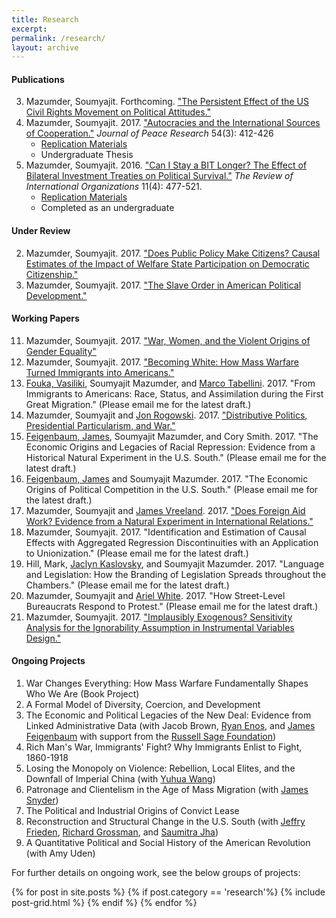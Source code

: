```yaml
---
title: Research
excerpt: 
permalink: /research/
layout: archive
---
```


#### Publications 

3. Mazumder, Soumyajit. Forthcoming. ["The Persistent Effect of the US Civil Rights Movement on Political Attitudes."]({{site.url}}/files/civ-rights-manuscript.pdf)
2. Mazumder, Soumyajit. 2017. ["Autocracies and the International Sources of Cooperation."](http://journals.sagepub.com/doi/abs/10.1177/0022343316687018) *Journal of Peace Research* 54\(3\): 412-426
	* [Replication Materials](https://static-content.springer.com/esm/art%3A10.1007%2Fs11558-015-9235-7/MediaObjects/11558_2015_9235_MOESM1_ESM.zip)
	* Undergraduate Thesis
1. Mazumder, Soumyajit. 2016. ["Can I Stay a BIT Longer? The Effect of Bilateral Investment Treaties on Political Survival."](https://link.springer.com/article/10.1007/s11558-015-9235-7) *The Review of International Organizations* 11\(4\): 477-521.
	* [Replication Materials](https://dataverse.harvard.edu/dataset.xhtml?persistentId=doi:10.7910/DVN/JV2PQS)
	* Completed as an undergraduate

#### Under Review

2. Mazumder, Soumyajit. 2017. ["Does Public Policy Make Citizens? Causal Estimates of the Impact of Welfare State Participation on Democratic Citizenship."]({{site.url}}/files/mazumder_medicare_v4_full.pdf)
1. Mazumder, Soumyajit. 2017. ["The Slave Order in American Political Development."]({{site.url}}/files/slave-order-v2.pdf)

#### Working Papers

11. Mazumder, Soumyajit. 2017. ["War, Women, and the Violent Origins of Gender Equality"]({{site.url}}/files/ww1-political-v2.pdf)
10. Mazumder, Soumyajit. 2017. ["Becoming White: How Mass Warfare Turned Immigrants into Americans."]({{site.url}}/files/war-assimilation-mazumder.pdf)
9. [Fouka, Vasiliki](https://people.stanford.edu/vfouka/), Soumyajit Mazumder, and [Marco Tabellini](http://economics.mit.edu/grad/mtabe). 2017. "From Immigrants to Americans: Race, Status, and Assimilation during the First Great Migration." \(Please email me for the latest draft.\)
8. Mazumder, Soumyajit and [Jon Rogowski](https://scholar.harvard.edu/rogowski). 2017. ["Distributive Politics, Presidential Particularism, and War."]({{site.url}}/files/war-particularism.pdf)
7. [Feigenbaum, James](http://jamesfeigenbaum.github.io/), Soumyajit Mazumder, and Cory Smith. 2017. "The Economic Origins and Legacies of Racial Repression: Evidence from a Historical Natural Experiment in the U.S. South." \(Please email me for the latest draft.\)
6. [Feigenbaum, James](http://jamesfeigenbaum.github.io/) and Soumyajit Mazumder. 2017. "The Economic Origins of Political Competition in the U.S. South." \(Please email me for the latest draft.\)
5. Mazumder, Soumyajit and [James Vreeland](http://www.profvreeland.com/). 2017. ["Does Foreign Aid Work? Evidence from a Natural Experiment in International Relations."]({{site.url}}/files/mazumder_vreeland_aid_v2.pdf)
4. Mazumder, Soumyajit. 2017. "Identification and Estimation of Causal Effects with Aggregated Regression Discontinuities with an Application to Unionization." \(Please email me for the latest draft.\)
3. Hill, Mark, [Jaclyn Kaslovsky](https://scholar.harvard.edu/jaclynkaslovsky/home), and Soumyajit Mazumder. 2017. "Language and Legislation: How the Branding of Legislation Spreads throughout the Chambers." \(Please email me for the latest draft.\)
2. Mazumder, Soumyajit and [Ariel White](https://arwhite.mit.edu/). 2017. "How Street-Level Bureaucrats Respond to Protest." \(Please email me for the latest draft.\)
1. Mazumder, Soumyajit. 2017. ["Implausibly Exogenous? Sensitivity Analysis for the Ignorability Assumption in Instrumental Variables Design."]({{site.url}}/files/mazumder-ivsens-v1.pdf)

#### Ongoing Projects

1. War Changes Everything: How Mass Warfare Fundamentally Shapes Who We Are \(Book Project\)
2. A Formal Model of Diversity, Coercion, and Development
3. The Economic and Political Legacies of the New Deal: Evidence from Linked Administrative Data \(with Jacob Brown, [Ryan Enos](http://ryandenos.com/), and [James Feigenbaum](http://jamesfeigenbaum.github.io/) with support from the [Russell Sage Foundation](https://www.russellsage.org/)\)
4. Rich Man's War, Immigrants' Fight? Why Immigrants Enlist to Fight, 1860-1918
5. Losing the Monopoly on Violence: Rebellion, Local Elites, and the Downfall of Imperial China \(with [Yuhua Wang](https://scholar.harvard.edu/yuhuawang/biocv)\)
6. Patronage and Clientelism in the Age of Mass Migration \(with [James Snyder](https://scholar.harvard.edu/jsnyder/home)\)
7. The Political and Industrial Origins of Convict Lease
8. Reconstruction and Structural Change in the U.S. South \(with [Jeffry Frieden](https://scholar.harvard.edu/jfrieden/home), [Richard Grossman](http://rgrossman.faculty.wesleyan.edu/), and [Saumitra Jha](https://people.stanford.edu/saumitra/)\)
9. A Quantitative Political and Social History of the American Revolution \(with Amy Uden\)

For further details on ongoing work, see the below groups of projects:

<div class="tiles">
{% for post in site.posts %}
	{% if post.category == 'research'%}
	{% include post-grid.html %}
	{% endif %}
{% endfor %}
</div><!-- /.tiles -->